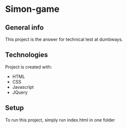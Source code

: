 # Simon-game
## General info
This project is the answer for technical test at dumbways.
	
## Technologies
Project is created with:
* HTML
* CSS
* Javascript
* JQuery
	
## Setup
To run this project, simply run index.html in one folder

